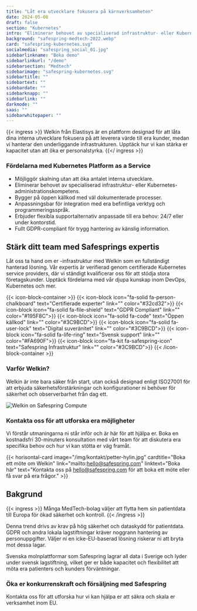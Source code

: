 ```yaml
---
title: "Låt era utvecklare fokusera på kärnverksamheten"
date: 2024-05-08
draft: false
section: "Kubernetes"
intro: "Eliminerar behovet av specialiserad infrastruktur- eller Kubernetes-administrationskompetens."
background: "safespring-medtech-2022.webp"
card: "safespring-kubernetes.svg"
socialmedia: "safespring_social_01.jpg"
sidebarlinkname: "Boka demo"
sidebarlinkurl: "/demo"
sidebarsection: "Medtech"
sidebarimage: "safespring-kubernetes.svg"
sidebartitle: ""
sidebartext: ""
sidebardate: ""
sidebarknapp: ""
sidebarlink: ""
darkmode: ""
saas: ""
sidebarwhitepaper: ""
---
```


{{< ingress >}}
Welkin från Elastisys är en plattform designad för att låta dina interna utvecklare fokusera på att leverera värde till era kunder, medan vi hanterar den underliggande infrastrukturen. Upptäck hur vi kan stärka er kapacitet utan att öka er personalstyrka.
{{</ ingress >}}

### Fördelarna med Kubernetes Platform as a Service

- Möjliggör skalning utan att öka antalet interna utvecklare.
- Eliminerar behovet av specialiserad infrastruktur- eller Kubernetes-administrationskompetens.
- Bygger på öppen källkod med väl dokumenterade processer.
- Anpassningsbar för integration med era befintliga verktyg och programmeringsspråk.
- Erbjuder flexibla supportalternativ anpassade till era behov: 24/7 eller under kontorstid.
- Fullt GDPR-compliant för trygg hantering av känslig information.

## Stärk ditt team med Safesprings expertis

Låt oss ta hand om er -infrastruktur med Welkin som en fullständigt hanterad lösning. Vår expertis är verifierad genom certifierade Kubernetes service providers, där vi ständigt kvalificerar oss för att stödja stora företagskunder. Upptäck fördelarna med vår djupa kunskap inom DevOps, Kubernetes och mer.

{{< icon-block-container >}}
{{< icon-block icon="fa-solid fa-person-chalkboard" text="Certifierade experter" link="" color="#32cd32">}}
{{< icon-block icon="fa-solid fa-file-shield" text="GDPR Compliant" link="" color="#195F8C">}}
{{< icon-block icon="fa-solid fa-code" text="Öppen källkod" link="" color="#3C9BCD">}}
{{< icon-block icon="fa-solid fa-user-lock" text="Digital suveränitet" link="" color="#3C9BCD">}}
{{< icon-block icon="fa-solid fa-life-ring" text="Svensk support" link="" color="#FA690F">}}
{{< icon-block icon="fa-kit fa-safespring-icon" text="Safespring Infrastruktur" link="" color="#3C9BCD">}}
{{< /icon-block-container >}}

### Varför Welkin?

Welkin är inte bara säker från start, utan också designad enligt ISO27001 för att erbjuda säkerhetsförstärkningar och konfigurationer ni behöver för säkerhet och observerbarhet från dag ett.

![Welkin on Safespring Compute](/img/saas/safespring-compliant-kubernetes-chart.svg)

### Kontakta oss för att utforska era möjligheter

Vi förstår utmaningarna ni står inför och är här för att hjälpa er. Boka en kostnadsfri 30-minuters konsultation med vårt team för att diskutera era specifika behov och hur vi kan stötta er väg framåt.

{{< horisontal-card image="/img/kontakt/petter-hylin.jpg" cardtitle="Boka ett möte om Welkin" link="mailto:hello@safespring.com" linktext="Boka här" text="Kontakta oss på hello@safespring.com för att boka ett möte eller få svar på era frågor." >}}

## Bakgrund

{{< ingress >}}
Många MedTech-bolag väljer att flytta hem sin patientdata till Europa för ökad säkerhet och kontroll.
{{< /ingress >}}

Denna trend drivs av krav på hög säkerhet och dataskydd för patientdata. GDPR och andra lokala lagstiftningar kräver noggrann hantering av personuppgifter. Väljer ni en icke-EU-baserad lösning riskerar ni att bryta mot dessa lagar.

Svenska molnplattformar som Safespring lagrar all data i Sverige och lyder under svensk lagstiftning, vilket ger er både kapacitet och flexibilitet att möta era patienters och kunders förväntningar.

### Öka er konkurrenskraft och försäljning med Safespring

Kontakta oss för att utforska hur vi kan hjälpa er att säkra och skala er verksamhet inom EU.
